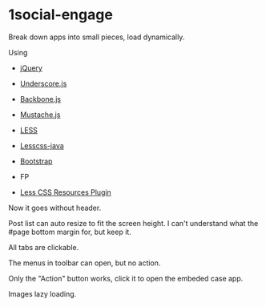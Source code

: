 1social-engage
==============

Break down apps into small pieces, load dynamically.

Using
* [jQuery](http://jquery.com/)
* [Underscore.js](http://underscorejs.org/)
* [Backbone.js](http://backbonejs.org/)
* [Mustache.js](https://github.com/janl/mustache.js)

* [LESS](http://lesscss.org) 
* [Lesscss-java](https://github.com/marceloverdijk/lesscss-java)
* [Bootstrap](http://twitter.github.com/bootstrap/)
* FP

* [Less CSS Resources Plugin](http://grails.org/plugin/lesscss-resources)

Now it goes without header.

Post list can auto resize to fit the screen height. I can't understand what the #page bottom margin for, but keep it.

All tabs are clickable.

The menus in toolbar can open, but no action.

Only the "Action" button works, click it to open the embeded case app.

Images lazy loading.